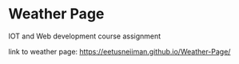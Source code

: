# Weather Page

IOT and Web development course assignment

link to weather page: https://eetusneiiman.github.io/Weather-Page/
